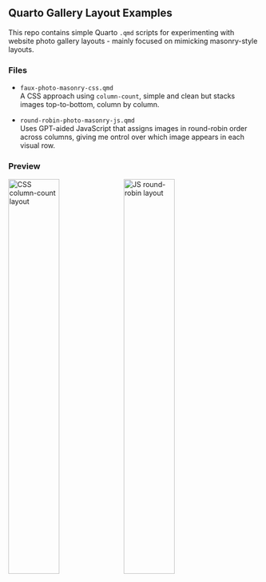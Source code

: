 ## Quarto Gallery Layout Examples

This repo contains simple Quarto `.qmd` scripts for experimenting with website photo gallery layouts - mainly focused on mimicking masonry-style layouts.

### Files

- `faux-photo-masonry-css.qmd`  
  A CSS approach using `column-count`, simple and clean but stacks images top-to-bottom, column by column.

- `round-robin-photo-masonry-js.qmd`  
  Uses GPT-aided JavaScript that assigns images in round-robin order across columns, giving me ontrol over which image appears in each visual row.

### Preview

<p float="left">
  <img src="css.jpg" width="45%" alt="CSS column-count layout"/>
  <img src="js.jpg" width="45%" alt="JS round-robin layout"/>
</p>

